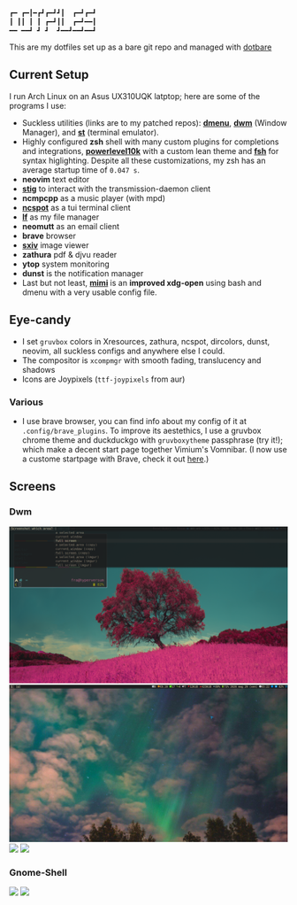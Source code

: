 ```
┏━ ┏━┃━┏┛┏━┛┛┃  ┏━┛┏━┛
┃ ┃┃ ┃ ┃ ┏━┛┃┃  ┏━┛━━┃
━━ ━━┛ ┛ ┛  ┛━━┛━━┛━━┛
```

This are my dotfiles set up as a bare git repo and managed with [dotbare](https://github.com/kazhala/dotbare)

## Current Setup

I run Arch Linux on an Asus UX310UQK latptop; here are some of the programs I use:
- Suckless utilities (links are to my patched repos):   **[dmenu](https://github.com/BachoSeven/dmenu)**, **[dwm](https://github.com/BachoSeven/dwm)** (Window Manager), and **[st](https://github.com/BachoSeven/st)** (terminal emulator).
- Highly configured **zsh**  shell with many custom plugins for completions and integrations, **[powerlevel10k](https://github.com/romkatv/powerlevel10k)** with a custom lean theme and **[fsh](https://github.com/zdharma/fast-syntax-highlighting)** for syntax higlighting. Despite all these customizations, my zsh has an average startup time of `0.047 s`.
- **neovim** text editor
- **[stig](https://github.com/rndusr/stig)** to interact with the transmission-daemon client
- **ncmpcpp** as a music player (with mpd)
- **[ncspot](https://github.com/hrkfdn/ncspot)** as a tui terminal client
- **[lf](https://github.com/gokcehan/lf)** as my file manager
- **neomutt** as an email client
- **brave** browser
- **[sxiv](https://github.com/muennich/sxiv)** image viewer
- **zathura** pdf & djvu reader
- **ytop** system monitoring
- **dunst** is the notification manager
- Last but not least, **[mimi](https://github.com/BachoSeven/mimi)** is an __improved xdg-open__ using bash and dmenu with a very usable config file.

## Eye-candy
- I set `gruvbox` colors in Xresources, zathura, ncspot, dircolors, dunst, neovim, all suckless configs and anywhere else I could.
- The compositor is `xcompmgr` with smooth fading, translucency and shadows
- Icons are Joypixels (`ttf-joypixels` from aur)

### Various
- I use brave browser, you can find info about my config of it at `.config/brave_plugins`. To improve its aestethics, I use a gruvbox chrome theme and duckduckgo with `gruvboxytheme` passphrase (try it!); which make a decent start page together Vimium's Vomnibar. (I now use a custome startpage with Brave, check it out [here](https://github.com/BachoSeven/startpage).)

## Screens

### Dwm

<img src="pics/screens/ricing/pink_dwm.png"/>

<img src="pics/screens/ricing/dwwm.png"/>

<img src="pics/screens/ricing/dwm.png"/>

<img src="pics/screens/ricing/dwm2.png"/>

### Gnome-Shell

<img src="pics/screens/ricing/new_rice1.png"/>

<img src="pics/screens/ricing/new_rice-small.png"/>
